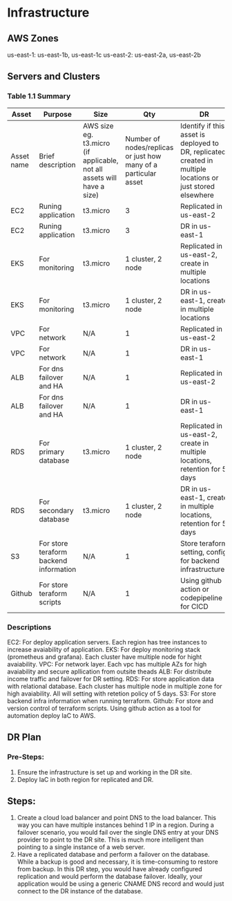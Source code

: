 # Infrastructure

## AWS Zones
us-east-1: us-east-1b, us-east-1c
us-east-2: us-east-2a, us-east-2b

## Servers and Clusters

### Table 1.1 Summary
| Asset      | Purpose           | Size                                                                   | Qty                                                             | DR                                                                                                           |
|------------|-------------------|------------------------------------------------------------------------|-----------------------------------------------------------------|--------------------------------------------------------------------------------------------------------------|
| Asset name | Brief description | AWS size eg. t3.micro (if applicable, not all assets will have a size) | Number of nodes/replicas or just how many of a particular asset | Identify if this asset is deployed to DR, replicated, created in multiple locations or just stored elsewhere |
| EC2 | Runing application | t3.micro | 3 | Replicated in us-east-2 |
| EC2 | Runing application | t3.micro | 3 | DR in us-east-1 |
| EKS | For monitoring  | t3.micro | 1 cluster, 2 node | Replicated in us-east-2, create in multiple locations |
| EKS | For monitoring  | t3.micro | 1 cluster, 2 node | DR in us-east-1, create in multiple locations |
| VPC | For network | N/A | 1 | Replicated in us-east-2 |
| VPC | For network | N/A | 1 | DR in us-east-1 |
| ALB | For dns failover and HA | N/A | 1 | Replicated in us-east-2 |
| ALB | For dns failover and HA | N/A | 1 | DR in us-east-1 |
| RDS | For primary database  | t3.micro | 1 cluster, 2 node | Replicated in us-east-2, create in multiple locations, retention for 5 days |
| RDS | For secondary database | t3.micro | 1 cluster, 2 node | DR in us-east-1, create in multiple locations, retention for 5 days |
| S3  | For store teraform backend information | N/A | 1 | Store teraform setting, config for backend infrastructures |
| Github | For store teraform scripts | N/A | 1 | Using github action or codepipeline for CICD |

### Descriptions
EC2: For deploy application servers. Each region has tree instances to increase avaiability of application.
EKS: For deploy monitoring stack (prometheus and grafana). Each cluster have multiple node for hight avaiability.
VPC: For network layer. Each vpc has multiple AZs for high avaiability and secure apllication from outsite theads
ALB: For distribute income traffic and failover for DR setting.
RDS: For store application data with relational database. Each cluster has multiple node in multiple zone for high avaiability. All will setting with retetion policy of 5 days.
S3: For store backend infra information when running terraform.
Github: For store and version control of terraform scripts. Using github action as a tool for automation deploy IaC to AWS.

## DR Plan
### Pre-Steps:
1. Ensure the infrastructure is set up and working in the DR site.
2. Deploy IaC in both region for replicated and DR.

## Steps:
1. Create a cloud load balancer and point DNS to the load balancer. This way you can have multiple instances behind 1 IP in a region. During a failover scenario, you would fail over the single DNS entry at your DNS provider to point to the DR site. This is much more intelligent than pointing to a single instance of a web server.
2. Have a replicated database and perform a failover on the database. While a backup is good and necessary, it is time-consuming to restore from backup. In this DR step, you would have already configured replication and would perform the database failover. Ideally, your application would be using a generic CNAME DNS record and would just connect to the DR instance of the database.
